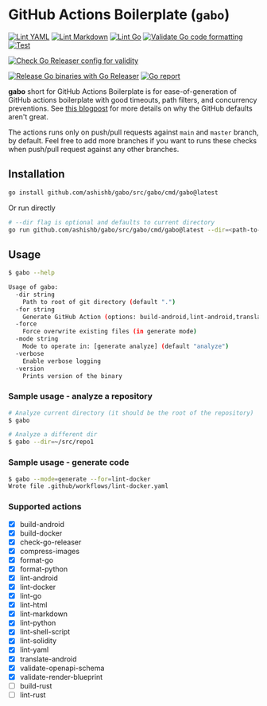 # GitHub Actions Boilerplate (`gabo`)

[![Lint YAML](https://github.com/ashishb/gabo/actions/workflows/lint-yaml.yaml/badge.svg)](https://github.com/ashishb/gabo/actions/workflows/lint-yaml.yaml) [![Lint Markdown](https://github.com/ashishb/gabo/actions/workflows/lint-markdown.yaml/badge.svg)](https://github.com/ashishb/gabo/actions/workflows/lint-markdown.yaml)
[![Lint Go](https://github.com/ashishb/gabo/actions/workflows/lint-go.yaml/badge.svg)](https://github.com/ashishb/gabo/actions/workflows/lint-go.yaml) [![Validate Go code formatting](https://github.com/ashishb/gabo/actions/workflows/format-go.yaml/badge.svg)](https://github.com/ashishb/gabo/actions/workflows/format-go.yaml) [![Test](https://github.com/ashishb/gabo/actions/workflows/test-go.yaml/badge.svg)](https://github.com/ashishb/gabo/actions/workflows/test-go.yaml)

[![Check Go Releaser config for validity](https://github.com/ashishb/gabo/actions/workflows/check-goreleaser-config.yaml/badge.svg)](https://github.com/ashishb/gabo/actions/workflows/check-goreleaser-config.yaml)

[![Release Go binaries with Go Releaser](https://github.com/ashishb/gabo/actions/workflows/release-binary.yaml/badge.svg)](https://github.com/ashishb/gabo/actions/workflows/release-binary.yaml) [![Go report](https://img.shields.io/badge/go%20report-A+-brightgreen.svg?style=flat)](https://goreportcard.com/report/github.com/ashishb/gabo/src/gabo)

**gabo** short for GitHub Actions Boilerplate is for ease-of-generation of GitHub actions boilerplate with good timeouts, path filters, and concurrency preventions. See [this blogpost](https://ashishb.net/tech/common-pitfalls-of-github-actions/) for more details on why the GitHub defaults aren't great.

The actions runs only on push/pull requests against `main` and `master` branch, by default.
Feel free to add more branches if you want to runs these checks when push/pull request against any other branches.

## Installation

```bash
go install github.com/ashishb/gabo/src/gabo/cmd/gabo@latest
```

Or run directly

```bash
# --dir flag is optional and defaults to current directory
go run github.com/ashishb/gabo/src/gabo/cmd/gabo@latest --dir=<path-to-git-dir>
```

## Usage

```bash
$ gabo --help

Usage of gabo:
  -dir string
    Path to root of git directory (default ".")
  -for string
    Generate GitHub Action (options: build-android,lint-android,translate-android,compress-images,build-docker,build-npm,build-yarn,lint-docker,format-go,lint-go,check-go-releaser,lint-html,lint-markdown,validate-openapi-schema,format-python,lint-python,lint-shell-script,lint-solidity,lint-yaml,validate-render-blueprint)
  -force
    Force overwrite existing files (in generate mode)
  -mode string
    Mode to operate in: [generate analyze] (default "analyze")
  -verbose
    Enable verbose logging
  -version
    Prints version of the binary
```

### Sample usage - analyze a repository

```bash
# Analyze current directory (it should be the root of the repository)
$ gabo

# Analyze a different dir
$ gabo --dir=~/src/repo1
```

### Sample usage - generate code

```bash
$ gabo --mode=generate --for=lint-docker
Wrote file .github/workflows/lint-docker.yaml
```

### Supported actions

- [x] build-android
- [x] build-docker
- [x] check-go-releaser
- [x] compress-images
- [x] format-go
- [x] format-python
- [x] lint-android
- [x] lint-docker
- [x] lint-go
- [x] lint-html
- [x] lint-markdown
- [x] lint-python
- [x] lint-shell-script
- [x] lint-solidity
- [x] lint-yaml
- [x] translate-android
- [x] validate-openapi-schema
- [x] validate-render-blueprint
- [ ] build-rust
- [ ] lint-rust
